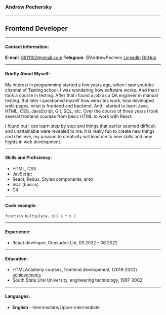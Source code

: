 ### Andrew Pechersky
----------------------------------

## Frontend Developer

-----------------------------

#### Contact information:

**E-mail**: 8911102@gmail.com
**Telegram**: @AndrewPechers
[LinkedIn](https://www.linkedin.com/in/andrew-sparrow-pechersky)
[GitHub](https://github.com/andrew-sparrow)

-----------------------------

#### Briefly About Myself:

My interest in programming started a few years ago, when i saw youtube channel of Testing school. I was wondering how software works. And than i took a course in testing. After that i found a job as a  QA engineer in manual testing.
But later i questioned myself how websites work, how developed web-pages, what is frontend and backend.
And i started to learn Java, HTML, CSS, JavaScript, Git, SQL, etc.
Over the course of three years i took several frontend courses from basic HTML to work with React.


I found out i can learn step by step and things that earlier seemed difficult and unattainable were revealed to me.
It is really fun to create new things and i believe, my passion to creativity will lead me to new skills and new hights in web development.


---------------------------

#### Skills and Proficiency:

- HTML, CSS
- JavScript
- React, Redux, Styled components, antd
- SQL (basics)
- Git

---------------------------

#### Code example:

`function multiply(a, b){
  a * b
}`

---------------------------

#### Experience:

- React developer, Consudoc Ltd, 03.2022 - 06.2022

---------------------------

#### Education:

- HTMLAcademy courses, frontend development, (2019-2022)
[achievements](https://htmlacademy.ru/profile/andrewsparrow)
- South State Ural University, engineering technology, 1997-2002

---------------------------
#### Languages:

- **English** - Intermediate/Upper-intermediate

